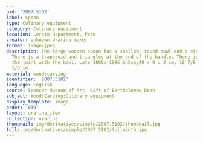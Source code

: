 ```yaml
---
pid: '2007.5102'
label: Spoon
type: Culinary equipment
category: Culinary equipment
location: Loreto department, Peru
creator: Unknown Urarina maker
format: image/jpeg
description: The large wooden spoon has a shallow, round bowl and a straight handle.
  There is a trapezoid and triangles at the end of the handle. There is a groove at
  the joint with the bowl. Late 1800s-1996.&nbsp;48 x 9 x 3 cm; 18 7/8 x 3 1/2 x 1
  1/8 in
material: wood;carving
identifier: '2007.5102'
language: English
source: Spencer Museum of Art; Gift of Bartholomew Dean
subject: Wood;Carving;Culinary equipment
display_template: image
order: '039'
layout: urarina_item
collection: urarina
thumbnail: img/derivatives/simple/2007.5102/thumbnail.jpg
full: img/derivatives/simple/2007.5102/fullwidth.jpg
---
```

